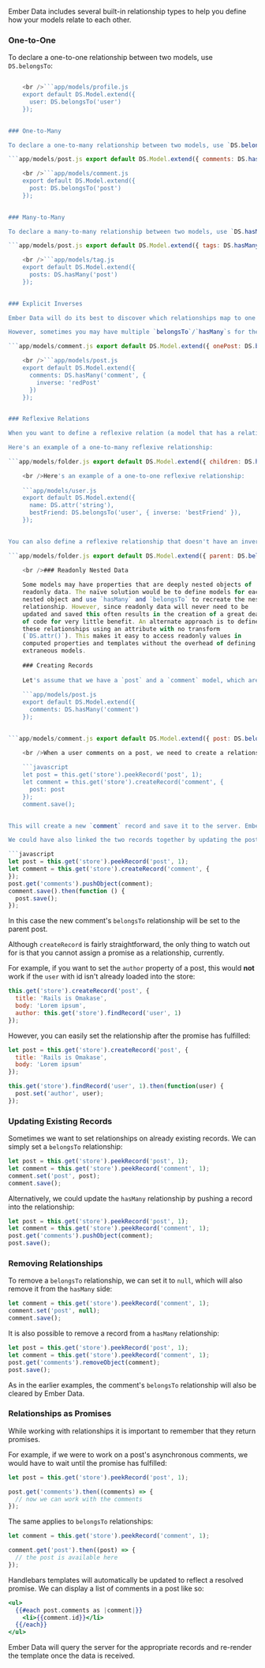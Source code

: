 Ember Data includes several built-in relationship types to help you define how your models relate to each other.

### One-to-One

To declare a one-to-one relationship between two models, use `DS.belongsTo`:

```app/models/user.js export default DS.Model.extend({ profile: DS.belongsTo('profile') });

    <br />```app/models/profile.js
    export default DS.Model.extend({
      user: DS.belongsTo('user')
    });
    

### One-to-Many

To declare a one-to-many relationship between two models, use `DS.belongsTo` in combination with `DS.hasMany`, like this:

```app/models/post.js export default DS.Model.extend({ comments: DS.hasMany('comment') });

    <br />```app/models/comment.js
    export default DS.Model.extend({
      post: DS.belongsTo('post')
    });
    

### Many-to-Many

To declare a many-to-many relationship between two models, use `DS.hasMany`:

```app/models/post.js export default DS.Model.extend({ tags: DS.hasMany('tag') });

    <br />```app/models/tag.js
    export default DS.Model.extend({
      posts: DS.hasMany('post')
    });
    

### Explicit Inverses

Ember Data will do its best to discover which relationships map to one another. In the one-to-many code above, for example, Ember Data can figure out that changing the `comments` relationship should update the `post` relationship on the inverse because `post` is the only relationship to that model.

However, sometimes you may have multiple `belongsTo`/`hasMany`s for the same type. You can specify which property on the related model is the inverse using `DS.belongsTo` or `DS.hasMany`'s `inverse` option. Relationships without an inverse can be indicated as such by including `{ inverse: null }`.

```app/models/comment.js export default DS.Model.extend({ onePost: DS.belongsTo('post', { inverse: null }), twoPost: DS.belongsTo('post'), redPost: DS.belongsTo('post'), bluePost: DS.belongsTo('post') });

    <br />```app/models/post.js
    export default DS.Model.extend({
      comments: DS.hasMany('comment', {
        inverse: 'redPost'
      })
    });
    

### Reflexive Relations

When you want to define a reflexive relation (a model that has a relationship to itself), you must explicitly define the inverse relationship. If there is no inverse relationship then you can set the inverse to `null`.

Here's an example of a one-to-many reflexive relationship:

```app/models/folder.js export default DS.Model.extend({ children: DS.hasMany('folder', { inverse: 'parent' }), parent: DS.belongsTo('folder', { inverse: 'children' }) });

    <br />Here's an example of a one-to-one reflexive relationship:
    
    ```app/models/user.js
    export default DS.Model.extend({
      name: DS.attr('string'),
      bestFriend: DS.belongsTo('user', { inverse: 'bestFriend' }),
    });
    

You can also define a reflexive relationship that doesn't have an inverse:

```app/models/folder.js export default DS.Model.extend({ parent: DS.belongsTo('folder', { inverse: null }) });

    <br />### Readonly Nested Data
    
    Some models may have properties that are deeply nested objects of
    readonly data. The naïve solution would be to define models for each
    nested object and use `hasMany` and `belongsTo` to recreate the nested
    relationship. However, since readonly data will never need to be
    updated and saved this often results in the creation of a great deal
    of code for very little benefit. An alternate approach is to define
    these relationships using an attribute with no transform
    (`DS.attr()`). This makes it easy to access readonly values in
    computed properties and templates without the overhead of defining
    extraneous models.
    
    ### Creating Records
    
    Let's assume that we have a `post` and a `comment` model, which are related to each other as follows:
    
    ```app/models/post.js
    export default DS.Model.extend({
      comments: DS.hasMany('comment')
    });
    

```app/models/comment.js export default DS.Model.extend({ post: DS.belongsTo('post') });

    <br />When a user comments on a post, we need to create a relationship between the two records. We can simply set the `belongsTo` relationship in our new comment:
    
    ```javascript
    let post = this.get('store').peekRecord('post', 1);
    let comment = this.get('store').createRecord('comment', {
      post: post
    });
    comment.save();
    

This will create a new `comment` record and save it to the server. Ember Data will also update the post to include our newly created comment in its `comments` relationship.

We could have also linked the two records together by updating the post's `hasMany` relationship:

```javascript
let post = this.get('store').peekRecord('post', 1);
let comment = this.get('store').createRecord('comment', {
});
post.get('comments').pushObject(comment);
comment.save().then(function () {
  post.save();
});
```

In this case the new comment's `belongsTo` relationship will be set to the parent post.

Although `createRecord` is fairly straightforward, the only thing to watch out for is that you cannot assign a promise as a relationship, currently.

For example, if you want to set the `author` property of a post, this would **not** work if the `user` with id isn't already loaded into the store:

```js
this.get('store').createRecord('post', {
  title: 'Rails is Omakase',
  body: 'Lorem ipsum',
  author: this.get('store').findRecord('user', 1)
});
```

However, you can easily set the relationship after the promise has fulfilled:

```js
let post = this.get('store').createRecord('post', {
  title: 'Rails is Omakase',
  body: 'Lorem ipsum'
});

this.get('store').findRecord('user', 1).then(function(user) {
  post.set('author', user);
});
```

### Updating Existing Records

Sometimes we want to set relationships on already existing records. We can simply set a `belongsTo` relationship:

```javascript
let post = this.get('store').peekRecord('post', 1);
let comment = this.get('store').peekRecord('comment', 1);
comment.set('post', post);
comment.save();
```

Alternatively, we could update the `hasMany` relationship by pushing a record into the relationship:

```javascript
let post = this.get('store').peekRecord('post', 1);
let comment = this.get('store').peekRecord('comment', 1);
post.get('comments').pushObject(comment);
post.save();
```

### Removing Relationships

To remove a `belongsTo` relationship, we can set it to `null`, which will also remove it from the `hasMany` side:

```javascript
let comment = this.get('store').peekRecord('comment', 1);
comment.set('post', null);
comment.save();
```

It is also possible to remove a record from a `hasMany` relationship:

```javascript
let post = this.get('store').peekRecord('post', 1);
let comment = this.get('store').peekRecord('comment', 1);
post.get('comments').removeObject(comment);
post.save();
```

As in the earlier examples, the comment's `belongsTo` relationship will also be cleared by Ember Data.

### Relationships as Promises

While working with relationships it is important to remember that they return promises.

For example, if we were to work on a post's asynchronous comments, we would have to wait until the promise has fulfilled:

```javascript
let post = this.get('store').peekRecord('post', 1);

post.get('comments').then((comments) => {
  // now we can work with the comments
});
```

The same applies to `belongsTo` relationships:

```javascript
let comment = this.get('store').peekRecord('comment', 1);

comment.get('post').then((post) => {
  // the post is available here
});
```

Handlebars templates will automatically be updated to reflect a resolved promise. We can display a list of comments in a post like so:

```handlebars
<ul>
  {{#each post.comments as |comment|}}
    <li>{{comment.id}}</li>
  {{/each}}
</ul>
```

Ember Data will query the server for the appropriate records and re-render the template once the data is received.